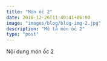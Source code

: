 ```yaml
---
title: "Món ốc 2"
date: 2018-12-26T11:40:41+06:00
image: "images/blog/blog-img-2.jpg"
description: "Mô tả món ốc 2"
type: "post"
---
```


Nội dung món ốc 2
